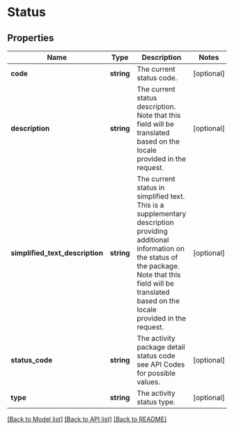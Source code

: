 # Status

## Properties
Name | Type | Description | Notes
------------ | ------------- | ------------- | -------------
**code** | **string** | The current status code. | [optional] 
**description** | **string** | The current status description. Note that this field will be translated based on the locale provided in the request. | [optional] 
**simplified_text_description** | **string** | The current status in simplified text. This is a supplementary description providing additional information on the status of the package. Note that this field will be translated based on the locale provided in the request. | [optional] 
**status_code** | **string** | The activity package detail status code see API Codes for possible values. | [optional] 
**type** | **string** | The activity status type. | [optional] 

[[Back to Model list]](../../README.md#documentation-for-models) [[Back to API list]](../../README.md#documentation-for-api-endpoints) [[Back to README]](../../README.md)

